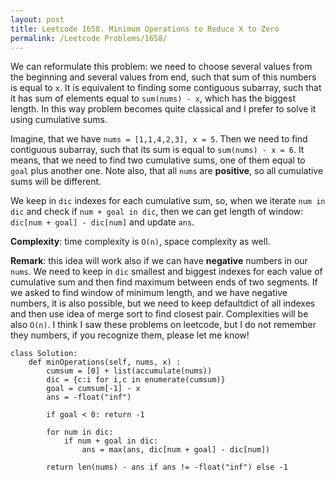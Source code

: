 ```yaml
---
layout: post
title: Leetcode 1658. Minimum Operations to Reduce X to Zero
permalink: /Leetcode Problems/1658/
---
```


We can reformulate this problem: we need to choose several values from the beginning and several values from end, such that sum of this numbers is equal to `x`. It is equivalent to finding some contiguous subarray, such that it has sum of elements equal to `sum(nums) - x`, which has the biggest length. In this way problem becomes quite classical and I prefer to solve it using cumulative sums.

Imagine, that we have `nums = [1,1,4,2,3], x = 5`. Then we need to find contiguous subarray, such that its sum is equal to `sum(nums) - x = 6`. It means, that we need to find two cumulative sums, one of them equal to `goal` plus another one. Note also, that all `nums` are **positive**, so all cumulative sums will be different.

We keep in `dic` indexes for each cumulative sum, so, when we iterate `num in dic` and check if `num + goal in dic`, then we can get length of window: `dic[num + goal] - dic[num]` and update `ans`.

**Complexity**: time complexity is `O(n)`, space complexity as well.

**Remark**: this idea will work also if we can have **negative** numbers in our `nums`. We need to keep in `dic` smallest and biggest indexes for each value of cumulative sum and then find maximum between ends of two segments.  If we asked to find window of minimum length, and we have negative numbers, it is also possible, but we need to keep defaultdict of all indexes and then use idea of merge sort to find closest pair. Complexities will be also `O(n)`. I think I saw these problems on leetcode, but I do not remember they numbers, if you recognize them, please let me know!

```
class Solution:
    def minOperations(self, nums, x) :
        cumsum = [0] + list(accumulate(nums))
        dic = {c:i for i,c in enumerate(cumsum)}
        goal = cumsum[-1] - x
        ans = -float("inf")

        if goal < 0: return -1

        for num in dic:
            if num + goal in dic:
                ans = max(ans, dic[num + goal] - dic[num])

        return len(nums) - ans if ans != -float("inf") else -1
```